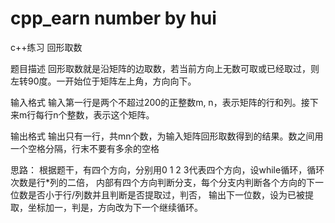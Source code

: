 # cpp_earn number by hui
c++练习 回形取数

题目描述
回形取数就是沿矩阵的边取数，若当前方向上无数可取或已经取过，则左转90度。一开始位于矩阵左上角，方向向下。

输入格式
输入第一行是两个不超过200的正整数m,  n，表示矩阵的行和列。接下来m行每行n个整数，表示这个矩阵。

输出格式
输出只有一行，共mn个数，为输入矩阵回形取数得到的结果。数之间用一个空格分隔，行末不要有多余的空格

思路：
根据题干，有四个方向，分别用0 1 2 3代表四个方向，设while循环，循环次数是行*列的二倍，
内部有四个方向判断分支，每个分支内判断各个方向的下一位数是否小于行/列数并且判断是否提取过，判否，
输出下一位数，设为已被提取，坐标加一，判是，方向改为下一个继续循环。
